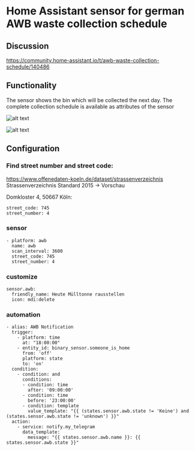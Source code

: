 # Home Assistant sensor for german AWB waste collection schedule

## Discussion
https://community.home-assistant.io/t/awb-waste-collection-schedule/140486

## Functionality
The sensor shows the bin which will be collected the next day. The complete collection schedule is available as attributes of the sensor 

![alt text](https://github.com/jensweimann/awb/blob/master/preview1.png "glance card")

![alt text](https://github.com/jensweimann/awb/blob/master/preview2.png "glance card details")

## Configuration

### Find street number and street code:
https://www.offenedaten-koeln.de/dataset/strassenverzeichnis  
Strassenverzeichnis Standard 2015 -> Vorschau  
  
Domkloster 4, 50667 Köln:
 ```
street_code: 745
street_number: 4
```

### sensor
```
- platform: awb
  name: awb
  scan_interval: 3600
  street_code: 745
  street_number: 4
```

### customize
```
sensor.awb:
  friendly_name: Heute Mülltonne rausstellen
  icon: mdi:delete
```

### automation
```
- alias: AWB Notification
  trigger:
    - platform: time
      at: "18:00:00"
    - entity_id: binary_sensor.someone_is_home
      from: 'off'
      platform: state
      to: 'on'
  condition:
    - condition: and
      conditions:
      - condition: time
        after: '09:00:00'
      - condition: time
        before: '23:00:00'
      - condition: template
        value_template: "{{ (states.sensor.awb.state != 'Keine') and (states.sensor.awb.state != 'unknown') }}"
  action:
    - service: notify.my_telegram
      data_template:
        message: "{{ states.sensor.awb.name }}: {{  states.sensor.awb.state }}"
```
